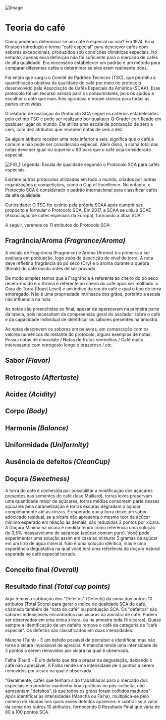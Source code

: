 ![Image](https://www.baristo.com.br/wp-content/uploads/2020/02/Quando-cobrar-pelo-cafe-do-seu-estabelecimento-1-scaled.jpg)

# Teoria do café

Como podemos determinar se um café é especial ou não? Em 1974, Erna Knutsen introduziu o termo "café especial" para descrever cafés com sabores excepcionais, produzidos sob condições climáticas especiais. No entanto, apenas essa definição não foi suficiente para o mercado de cafés de alta qualidade. Era necessário estabelecer um padrão e um método para comparar diferentes cafés e determinar se eles eram realmente bons.

Foi então que surgiu o Comitê de Padrões Técnicos (TSC), que permitiu a quantificação objetiva da qualidade do café por meio do protocolo desenvolvido pela Associação de Cafés Especiais da América (SCAA). Esse protocolo foi um recurso valioso para os consumidores, pois os ajudou a escolher o café que mais lhes agradava e trouxe clareza para todas as partes envolvidas.

O relatório de avaliação do Protocolo SCA segue os critérios estabelecidos pelo extinto TSC e pode ser realizado por qualquer Q-Grader certificado em qualquer lugar do mundo. Ele utiliza uma escala de pontuação de zero a cem, com dez atributos que recebem notas de seis a dez.

Se algum atributo receber uma nota inferior a seis, significa que o café é comum e não pode ser considerado especial. Além disso, a soma total das notas deve ser igual ou superior a 80 para que o café seja considerado especial.

![FIG_1](https://github.com/anaapontes/fcm_coffeequality_ana_thiago/assets/127437836/607707f9-a4dd-4962-b55b-95f15f6e427b)
Legenda: Escala de qualidade segundo o Protocolo SCA para cafés especiais.


Existem outros protocolos utilizados em todo o mundo, criados por outras organizações e competições, como o Cup of Excellence. No entanto, o Protocolo SCA é considerado o padrão internacional para classificar cafés de alta qualidade.

Curiosidade: O TSC for extinto pela própria SCAA após cumprir seu propósito e formular o Protocolo SCA. Em 2017, a SCAA se uniu à SCAE (Associação de cafés especiais da Europa), formando a atual SCA.

A seguir, veremos os 11 atributos do Protocolo SCA:

## Fragrância/Aroma *(Fragrance/Aroma)*

A escala de Fragrância (Fragrance) e Aroma (Aroma) é a primeira a ser avaliada em pontuação, logo após da descrição do nível de torra. A nota deve refletir a fragrância do pó seco (Dry) e o aroma durante a quebra (Break) do café úmido antes de ser provado.

De modo simples temos que a Fragrância é referente ao cheiro do pó seco recém-moído e o Aroma é referente ao cheiro do café após ser molhado.
o Grau de Torra (Roast Level) é um índice da cor do café e qual o tipo de torra empregado. Não é uma propriedade intrínseca dos grãos, portanto a escala não influencia na nota.

As notas são preenchidas ao final, apesar de aparecerem na primeira parte da tabela, pois necessitam da compreensão geral do avaliador sobre o café e da capacidade individual de identificar os sabores presentes na amostra.

As notas descrevem os sabores em palavras, em comparação com os valores numéricos do restante do protocolo; alguns exemplos de notas: Possui notas de chocolate / Notas de frutas vermelhas / Café muito interessante com retrogosto longo e prazeroso / etc.

## Sabor *(Flavor)*

## Retrogosto *(Aftertaste)*

## Acidez *(Acidity)*

## Corpo *(Body)*

## Harmonia *(Balance)*

## Uniformidade *(Uniformity)*

## Ausência de defeitos *(CleanCup)*

## Doçura *(Sweetness)*

A torra do cafe é conhecida por possibilitar a modificação dos açúcares presentes nas sementes do café (fase Maillard), torras leves preservam uma quantidade maior de açúcares, torras médias consomem parte desses açúcares pela caramelização e torras escuras degradam o açúcar completamente até as cinzas.
É esperado que a torra deixe um sabor adocicado residual, se a xícara não apresenta o mesmo teor de açúcar mínimo esperado em relação às demais, são reduzidos 2 pontos por xícara. A Doçura Mínima na xícara é medida tendo como referência uma solução de 0,5\% massa/volume de sacarose (açúcar comum puro).
Você pode experimentar uma solução assim em casa ao misturar 5 gramas de açúcar em um litro de água mineral. Não é uma solução idêntica, mas é uma experiência degustativa na qual você terá uma referência da doçura natural esperada no café especial torrado.

## Conceito final *(Overall)*

## Resultado final *(Total cup points)*

Aqui temos a subtração dos "Defeitos" (Defects) da soma dos outros 10 atributos (Total Score) para gerar o índice de qualidade SCA do café, chamado também de "nota do café" ou pontuação SCA.
Os "defeitos" são sabores indesejáveis encontrados nas xícaras da amostra de café. Podem ser observados em uma única xícara, ou na amostra toda (5 xícaras). Quase sempre a identificação de um defeito remove o café da categoria de "café especial". Os defeitos são classificados em duas intensidades:

Mancha (Taint) - É um defeito possível de perceber e identificar, mas não torna a xícara impossível de apreciar. A mancha rende uma intensidade de 2 pontos a serem removidos por xícara na qual é observada.

Falha (Fault) - É um defeito que tira o prazer da degustação, deixando o café não apreciável. A Falha rende uma intensidade de 4 pontos a serem removidos por xícara na qual é observada.

"Geralmente, cafés que tenham sido trabalhados para o mercado dos especiais e o produtor mantenha boas práticas no pós-colheita, não apresentam "defeitos", já que todos os grãos foram colhidos maduros"
Após identificar as intensidades (Mancha ou Falha), multiplica-se pelo número de xícaras nos quais esses defeitos aparecem e subtrai-se o valor da soma dos outros 10 atributos, fornecendo 0 Resultado Final que varia de 80 a 100 pontos SCA.

